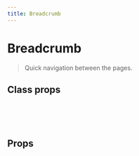```yaml
---
title: Breadcrumb
---
```


# Breadcrumb

> Quick navigation between the pages.

<example-breadcrumb />

## Class props

<br />

<inspector-button-viewer />

<br />
<br />

## Props
